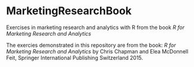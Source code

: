 # MarketingResearchBook
Exercises in marketing research and analytics with R from the book _R for Marketing Research and Analytics_

The exercies demonstrated in this repository are from the book: _R for Marketing Research and Analytics_ by Chris Chapman and Elea McDonnell Feit, Springer International Publishing Switzerland 2015.
